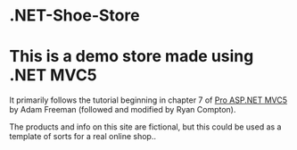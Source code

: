 # .NET-Shoe-Store

<html>
<div>
<h1> This is a demo store made using .NET MVC5 </h1>

It primarily follows the tutorial beginning in chapter 7 of 
<u>Pro ASP.NET MVC5</u> by Adam Freeman (followed and modified
by Ryan Compton).

</div>
<div>
The products and info on this site are fictional, but this could be used
as a template of sorts for a real online shop..
</div>
</html>
